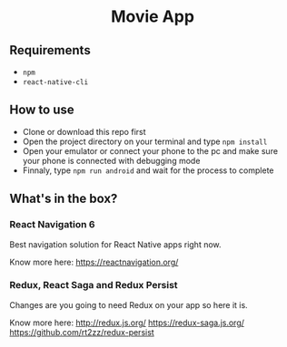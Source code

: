 <h1 align="center">Movie App</h1>

## Requirements

- `npm`
- `react-native-cli`

## How to use

- Clone or download this repo first
- Open the project directory on your terminal and type `npm install`
- Open your emulator or connect your phone to the pc and make sure your phone is connected with debugging mode
- Finnaly, type `npm run android` and wait for the process to complete

## What's in the box?

### React Navigation 6

Best navigation solution for React Native apps right now.

Know more here: https://reactnavigation.org/

### Redux, React Saga and Redux Persist

Changes are you going to need Redux on your app so here it is.

Know more here:
http://redux.js.org/
https://redux-saga.js.org/
https://github.com/rt2zz/redux-persist
